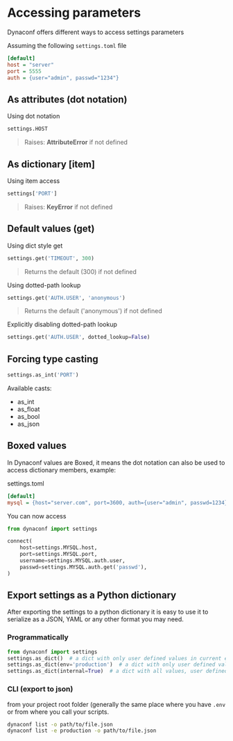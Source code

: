 # Accessing parameters

Dynaconf offers different ways to access settings parameters

Assuming the following `settings.toml` file

```ini
[default]
host = "server"
port = 5555
auth = {user="admin", passwd="1234"}
```

## As attributes (dot notation)

Using dot notation

```python
settings.HOST
```

> Raises: **AttributeError** if not defined

## As dictionary [item]

Using item access

```python
settings['PORT']
```

> Raises: **KeyError** if not defined

## Default values (get)

Using dict style get

```python
settings.get('TIMEOUT', 300)
```

> Returns the default (300) if not defined

Using dotted-path lookup

```python
settings.get('AUTH.USER', 'anonymous')
```

> Returns the default ('anonymous') if not defined

Explicitly disabling dotted-path lookup

```python
settings.get('AUTH.USER', dotted_lookup=False)
```

## Forcing type casting

```python
settings.as_int('PORT')
```

Available casts:

- as_int
- as_float
- as_bool
- as_json

## Boxed values

In Dynaconf values are Boxed, it means the dot notation can also be used to access dictionary members, example:

settings.toml

```ini
[default]
mysql = {host="server.com", port=3600, auth={user="admin", passwd=1234}}
```

You can now access

```python
from dynaconf import settings

connect(
    host=settings.MYSQL.host,
    port=settings.MYSQL.port,
    username=settings.MYSQL.auth.user,
    passwd=settings.MYSQL.auth.get('passwd'),
)
```

## Export settings as a Python dictionary

After exporting the settings to a python dictionary it is easy to use it to serialize as a JSON, YAML or any other format you may need.

### Programmatically

```py
from dynaconf import settings
settings.as_dict()  # a dict with only user defined values in current env
settings.as_dict(env='production')  # a dict with only user defined values in production env
settings.as_dict(internal=True)  # a dict with all values, user defined and dynaconf internal
```

### CLI (export to json)

from your project root folder (generally the same place where you have `.env` or from where you call your scripts.

```bash
dynaconf list -o path/to/file.json
dynaconf list -e production -o path/to/file.json
```
